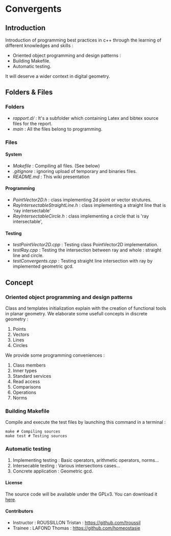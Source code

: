 # Convergents

## Introduction

Introduction of programming best practices in c++ through the learning of different knowledges and skills :

* Oriented object programming and design patterns :
* Building Makefile.
* Automatic testing.

It will deserve a wider context in digital geometry.

## Folders & Files

### Folders

* *rapport.d/* : It's a subfolder which containing Latex and bibtex source files for the report.
* *main* : All the files belong to programming.

### Files

#### System

* *Makefile* : Compiling all files. (See below)
* *.gitignore* : ignoring upload of temporary and binaries files. 
* *README.md* : This wiki presentation

#### Programming

* *PointVector2D.h* : class implementing 2d point or vector strutures.
* *RayIntersectableStraightLine.h* : class implementing a straight line that is 'ray intersectable'
* *RayIntersectableCircle.h* : class implementing a circle that is 'ray intersectable', 

#### Testing

* *testPointVector2D.cpp* : Testing class PointVector2D implementation.
* *testRay.cpp* : Testing the intersection between ray and whole : straight line and circle.
* *testConvergents.cpp* : Testing straight line intersection with ray by implemented geometric gcd.

## Concept

### Oriented object programming and design patterns

Class and templates initialization explain with the creation of functional tools in planar geometry. We elaborate some usefull concepts in discrete geometry : 

1. Points
2. Vectors
3. Lines
4. Circles

We provide some programming conveniences :

1. Class members
2. Inner types
3. Standard services
4. Read access
5. Comparisons
6. Operations
7. Norms

### Building Makefile


Compile and execute the test files by launching this command in a terminal :

```
make # Compiling sources
make test # Testing sources
```

### Automatic testing

1. Implementing testing : Basic operators, arithmetic operators, norms...
2. Intersecable testing : Various intersections cases...
3. Concrete application : Geometric gcd. 

#### License

The source code will be available under the GPLv3. 
You can download it [here](http://www.gnu.org/licenses/gpl-3.0.txt).

#### Contributors

* Instructor : ROUSSILLON Tristan : https://github.com/troussil
* Trainee : LAFOND Thomas : https://github.com/homeostasie
